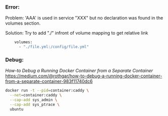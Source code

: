 
### Error:
Problem: 'AAA' is used in service "XXX" but no declaration was found in the volumes section.

Solution: Try to add "./" infront of volume mapping to get relative link
```bash
    volumes:
      - "./file.yml:/config/file.yml"
```


### Debug:
*How-to Debug a Running Docker Container from a Separate Container*
https://medium.com/@rothgar/how-to-debug-a-running-docker-container-from-a-separate-container-983f11740dc6
```bash
docker run -t --pid=container:caddy \
  --net=container:caddy \
  --cap-add sys_admin \
  --cap-add sys_ptrace \
  ubuntu
```
